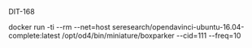 DIT-168

docker run -ti --rm --net=host seresearch/opendavinci-ubuntu-16.04-complete:latest
/opt/od4/bin/miniature/boxparker --cid=111 --freq=10
